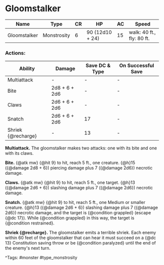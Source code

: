 # Gloomstalker

| Name | Type | CR | HP | AC | Speed |
|------|------|----|----|----|-------|
| Gloomstalker | Monstrosity | 6 | 90 (12d10 + 24) | 15 | walk: 40 ft., fly: 80 ft. |

### Actions:

| Ability | Damage | Save DC & Type | On Successful Save |
|---------|--------|----------------|--------------------|
| Multiattack | - | - | - |
| Bite | 2d8 + 6 + 2d6 | - | - |
| Claws | 2d6 + 6 + 2d6 | - | - |
| Snatch | 2d6 + 6 + 2d6 | 17 | - |
| Shriek {@recharge} | - | 13 | - |


**Multiattack.** The gloomstalker makes two attacks: one with its bite and one with its claws.

**Bite.** {@atk mw} {@hit 9} to hit, reach 5 ft., one creature. {@h}15 ({@damage 2d8 + 6}) piercing damage plus 7 ({@damage 2d6}) necrotic damage.

**Claws.** {@atk mw} {@hit 9} to hit, reach 5 ft., one target. {@h}13 ({@damage 2d6 + 6}) slashing damage plus 7 ({@damage 2d6}) necrotic damage.

**Snatch.** {@atk mw} {@hit 9} to hit, reach 5 ft., one Medium or smaller creature. {@h}13 ({@damage 2d6 + 6}) slashing damage plus 7 ({@damage 2d6}) necrotic damage, and the target is {@condition grappled} (escape {@dc 17}). While {@condition grappled} in this way, the target is {@condition restrained}.

**Shriek {@recharge}.** The gloomstalker emits a terrible shriek. Each enemy within 60 feet of the gloomstalker that can hear it must succeed on a {@dc 13} Constitution saving throw or be {@condition paralyzed} until the end of the enemy's next turn.

^Tags: #monster #type_monstrosity